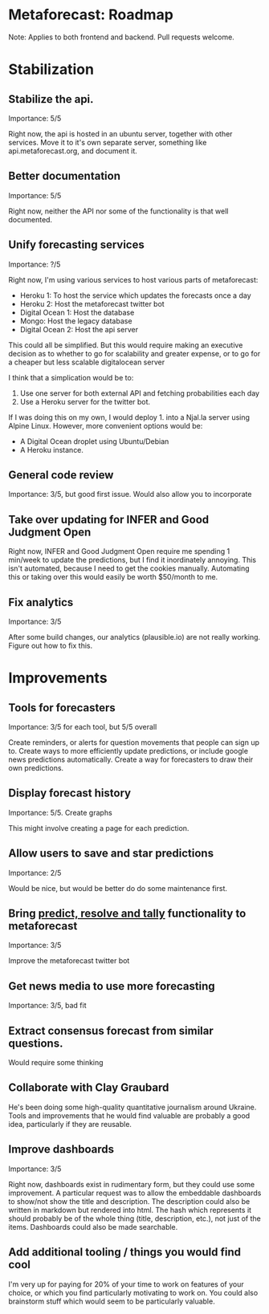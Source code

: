 Metaforecast: Roadmap
=====================

Note: Applies to both frontend and backend. Pull requests welcome.

# Stabilization

## Stabilize the api.
Importance: 5/5

Right now, the api is hosted in an ubuntu server, together with other services. Move it to it's own separate server, something like api.metaforecast.org, and document it. 

## Better documentation
Importance: 5/5

Right now, neither the API nor some of the functionality is that well documented. 

## Unify forecasting services
Importance: ?/5

Right now, I'm using various services to host various parts of metaforecast:
- Heroku 1: To host the service which updates the forecasts once a day
- Heroku 2: Host the metaforecast twitter bot
- Digital Ocean 1: Host the database
- Mongo: Host the legacy database
- Digital Ocean 2: Host the api server

This could all be simplified. But this would require making an executive decision as to whether to go for scalability and greater expense, or to go for a cheaper but less scalable digitalocean server

I think that a simplication would be to:
1. Use one server for both external API and fetching probabilities each day
2. Use a Heroku server for the twitter bot.

If I was doing this on my own, I would deploy 1. into a Njal.la server using Alpine Linux. However, more convenient options would be:

- A Digital Ocean droplet using Ubuntu/Debian
- A Heroku instance.

## General code review
Importance: 3/5, but good first issue. Would also allow you to incorporate 

## Take over updating for INFER and Good Judgment Open
Right now, INFER and Good Judgment Open require me spending 1 min/week to update the predictions, but I find it inordinately annoying. This isn't automated, because I need to get the cookies manually. Automating this or taking over this would easily be worth $50/month to me.

## Fix analytics
Importance: 3/5

After some build changes, our analytics (plausible.io) are not really working. Figure out how to fix this.

# Improvements

## Tools for forecasters
Importance: 3/5 for each tool, but 5/5 overall

Create reminders, or alerts for question movements that people can sign up to. Create ways to more efficiently update predictions, or include google news predictions automatically. Create a way for forecasters to draw their own predictions.

## Display forecast history
Importance: 5/5. 
Create graphs 

This might involve creating a page for each prediction.

## Allow users to save and star predictions
Importance: 2/5

Would be nice, but would be better do do some maintenance first.

## Bring [predict, resolve and tally](https://github.com/NunoSempere/PredictResolveTally) functionality to metaforecast
Importance: 3/5

Improve the metaforecast twitter bot

## Get news media to use more forecasting
Importance: 3/5, bad fit

## Extract consensus forecast from similar questions.
Would require some thinking

## Collaborate with Clay Graubard
He's been doing some high-quality quantitative journalism around Ukraine. Tools and improvements that he would find valuable are probably a good idea, particularly if they are reusable.

## Improve dashboards
Importance: 3/5

Right now, dashboards exist in rudimentary form, but they could use some improvement. A particular request was to allow the embeddable dashboards to show/not show the title and description. The description could also be written in markdown but rendered into html. The hash which represents it should probably be of the whole thing (title, description, etc.), not just of the items. Dashboards could also be made searchable.

## Add additional tooling / things you would find cool
I'm very up for paying for 20% of your time to work on features of your choice, or which you find particularly motivating to work on. You could also brainstorm stuff which would seem to be particularly valuable.

